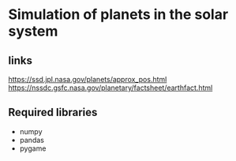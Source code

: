 # Simulation of planets in the solar system

## links
https://ssd.jpl.nasa.gov/planets/approx_pos.html
https://nssdc.gsfc.nasa.gov/planetary/factsheet/earthfact.html

## Required libraries
- numpy
- pandas
- pygame
